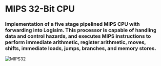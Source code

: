 # MIPS 32-Bit CPU
### Implementation of a five stage pipelined MIPS CPU with forwarding into Logisim. This processor is capable of handling data and control hazards, and executes MIPS instructions to perform immediate arithmetic, register arithmetic, moves, shifts, immediate loads, jumps, branches, and memory stores. 
![MIPS32](https://i.imgur.com/kVBzWYj.jpg "MIPS32")
